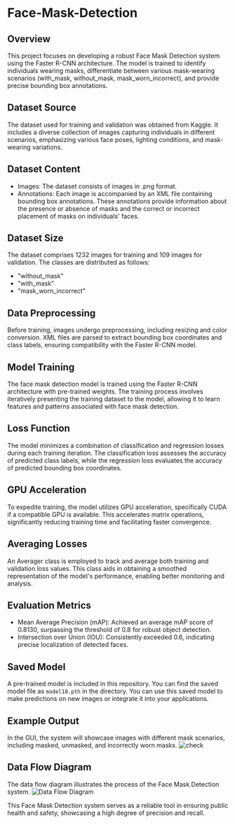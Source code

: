 # Face-Mask-Detection

## Overview
This project focuses on developing a robust Face Mask Detection system using the Faster R-CNN architecture. The model is trained to identify individuals wearing masks, differentiate between various mask-wearing scenarios (with_mask, without_mask, mask_worn_incorrect), and provide precise bounding box annotations.

## Dataset Source
The dataset used for training and validation was obtained from Kaggle. It includes a diverse collection of images capturing individuals in different scenarios, emphasizing various face poses, lighting conditions, and mask-wearing variations.

## Dataset Content
- Images: The dataset consists of images in .png format.
- Annotations: Each image is accompanied by an XML file containing bounding box annotations. These annotations provide information about the presence or absence of masks and the correct or incorrect placement of masks on individuals' faces.

## Dataset Size
The dataset comprises 1232 images for training and 109 images for validation. The classes are distributed as follows:
- "without_mask"
- "with_mask"
- "mask_worn_incorrect"

## Data Preprocessing
Before training, images undergo preprocessing, including resizing and color conversion. XML files are parsed to extract bounding box coordinates and class labels, ensuring compatibility with the Faster R-CNN model.

## Model Training
The face mask detection model is trained using the Faster R-CNN architecture with pre-trained weights. The training process involves iteratively presenting the training dataset to the model, allowing it to learn features and patterns associated with face mask detection.

## Loss Function
The model minimizes a combination of classification and regression losses during each training iteration. The classification loss assesses the accuracy of predicted class labels, while the regression loss evaluates the accuracy of predicted bounding box coordinates.

## GPU Acceleration
To expedite training, the model utilizes GPU acceleration, specifically CUDA if a compatible GPU is available. This accelerates matrix operations, significantly reducing training time and facilitating faster convergence.

## Averaging Losses
An Averager class is employed to track and average both training and validation loss values. This class aids in obtaining a smoothed representation of the model's performance, enabling better monitoring and analysis.

## Evaluation Metrics
- Mean Average Precision (mAP): Achieved an average mAP score of 0.8130, surpassing the threshold of 0.8 for robust object detection.
- Intersection over Union (IOU): Consistently exceeded 0.6, indicating precise localization of detected faces.

## Saved Model
A pre-trained model is included in this repository. You can find the saved model file as `model18.pth` in the directory.
You can use this saved model to make predictions on new images or integrate it into your applications.

## Example Output
In the GUI, the system will showcase images with different mask scenarios, including masked, unmasked, and incorrectly worn masks.
![check](https://github.com/RafiyaZafar/Face-Mask-Detection/assets/90679542/a3726536-cc75-455b-8e37-b36e4b266403)

## Data Flow Diagram
The data flow diagram illustrates the process of the Face Mask Detection system.
![Data Flow Diagram](https://github.com/RafiyaZafar/Face-Mask-Detection/assets/90679542/896161ad-bcdc-49e2-b7d9-2c4c01bf1434)



This Face Mask Detection system serves as a reliable tool in ensuring public health and safety, showcasing a high degree of precision and recall.

